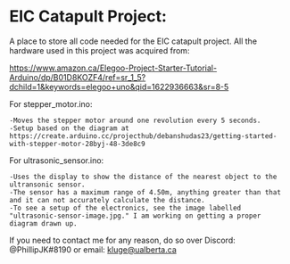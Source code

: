 # EIC Catapult Project:
A place to store all code needed for the EIC catapult project.
All the hardware used in this project was acquired from:

https://www.amazon.ca/Elegoo-Project-Starter-Tutorial-Arduino/dp/B01D8KOZF4/ref=sr_1_5?dchild=1&keywords=elegoo+uno&qid=1622936663&sr=8-5

For stepper_motor.ino:

    -Moves the stepper motor around one revolution every 5 seconds.
    -Setup based on the diagram at https://create.arduino.cc/projecthub/debanshudas23/getting-started-with-stepper-motor-28byj-48-3de8c9

For ultrasonic_sensor.ino:

    -Uses the display to show the distance of the nearest object to the ultransonic sensor.
    -The sensor has a maximum range of 4.50m, anything greater than that and it can not accurately calculate the distance.
    -To see a setup of the electronics, see the image labelled "ultrasonic-sensor-image.jpg." I am working on getting a proper diagram drawn up.

If you need to contact me for any reason, do so over Discord: @PhillipJK#8190 or email: kluge@ualberta.ca
